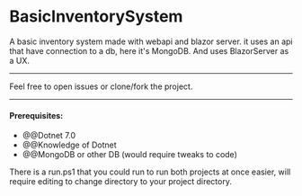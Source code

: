 # BasicInventorySystem

A basic inventory system made with webapi and blazor server.
it uses an api that have connection to a db, here it's MongoDB.
And uses BlazorServer as a UX.

---

Feel free to open issues or clone/fork the project.

---

#### Prerequisites:
- @@Dotnet 7.0
- @@Knowledge of Dotnet
- @@MongoDB or other DB (would require tweaks to code)
  
There is a run.ps1 that you could run to run both projects at once easier, will require editing to change directory to your project directory.
